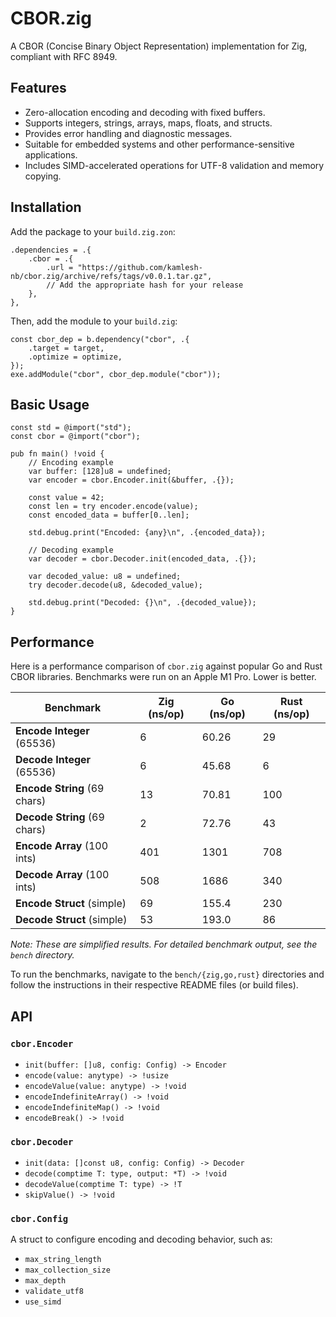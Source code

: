 # CBOR.zig

A CBOR (Concise Binary Object Representation) implementation for Zig, compliant with RFC 8949.

## Features

- Zero-allocation encoding and decoding with fixed buffers.
- Supports integers, strings, arrays, maps, floats, and structs.
- Provides error handling and diagnostic messages.
- Suitable for embedded systems and other performance-sensitive applications.
- Includes SIMD-accelerated operations for UTF-8 validation and memory copying.

## Installation

Add the package to your `build.zig.zon`:

```zig
.dependencies = .{
    .cbor = .{
        .url = "https://github.com/kamlesh-nb/cbor.zig/archive/refs/tags/v0.0.1.tar.gz",
        // Add the appropriate hash for your release
    },
},
```

Then, add the module to your `build.zig`:

```zig
const cbor_dep = b.dependency("cbor", .{
    .target = target,
    .optimize = optimize,
});
exe.addModule("cbor", cbor_dep.module("cbor"));
```

## Basic Usage

```zig
const std = @import("std");
const cbor = @import("cbor");

pub fn main() !void {
    // Encoding example
    var buffer: [128]u8 = undefined;
    var encoder = cbor.Encoder.init(&buffer, .{});

    const value = 42;
    const len = try encoder.encode(value);
    const encoded_data = buffer[0..len];

    std.debug.print("Encoded: {any}\n", .{encoded_data});

    // Decoding example
    var decoder = cbor.Decoder.init(encoded_data, .{});

    var decoded_value: u8 = undefined;
    try decoder.decode(u8, &decoded_value);

    std.debug.print("Decoded: {}\n", .{decoded_value});
}
```

## Performance

Here is a performance comparison of `cbor.zig` against popular Go and Rust CBOR libraries. Benchmarks were run on an Apple M1 Pro. Lower is better.

| Benchmark                    | Zig (ns/op) | Go (ns/op) | Rust (ns/op) |
| ---------------------------- | ----------- | ---------- | ------------ |
| **Encode Integer** (65536)   | 6           | 60.26      | 29           |
| **Decode Integer** (65536)   | 6           | 45.68      | 6            |
| **Encode String** (69 chars) | 13          | 70.81      | 100          |
| **Decode String** (69 chars) | 2           | 72.76      | 43           |
| **Encode Array** (100 ints)  | 401         | 1301       | 708          |
| **Decode Array** (100 ints)  | 508         | 1686       | 340          |
| **Encode Struct** (simple)   | 69          | 155.4      | 230          |
| **Decode Struct** (simple)   | 53          | 193.0      | 86           |

_Note: These are simplified results. For detailed benchmark output, see the `bench` directory._

To run the benchmarks, navigate to the `bench/{zig,go,rust}` directories and follow the instructions in their respective README files (or build files).

## API

### `cbor.Encoder`

- `init(buffer: []u8, config: Config) -> Encoder`
- `encode(value: anytype) -> !usize`
- `encodeValue(value: anytype) -> !void`
- `encodeIndefiniteArray() -> !void`
- `encodeIndefiniteMap() -> !void`
- `encodeBreak() -> !void`

### `cbor.Decoder`

- `init(data: []const u8, config: Config) -> Decoder`
- `decode(comptime T: type, output: *T) -> !void`
- `decodeValue(comptime T: type) -> !T`
- `skipValue() -> !void`

### `cbor.Config`

A struct to configure encoding and decoding behavior, such as:

- `max_string_length`
- `max_collection_size`
- `max_depth`
- `validate_utf8`
- `use_simd`
